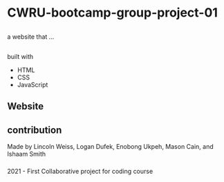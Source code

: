 # CWRU-bootcamp-group-project-01


##
a website that ...

<!-- Screenshots of our project go here and look like this -> ![image](https://user-images.githubusercontent.com/82064247/122656903-782a5480-d124-11eb-98c7-d0f8910bc72a.png)-->
<!-- to get a screenshot easily into the README just copy your screenshot and open an issue on the git hub repo.  just by pasting the image it will transform it to look like the example above.  then you can just copy and paste that into the readme and it will appear as the screenshot when viewed-->

##
built with
* HTML
* CSS
* JavaScript

## Website
<!-- live link here-->

## contribution
Made by Lincoln Weiss, Logan Dufek, Enobong Ukpeh, Mason Cain, and Ishaam Smith

###
2021 - First Collaborative project for coding course